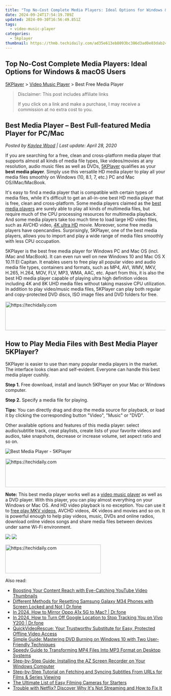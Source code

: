 ```yaml
---
title: "Top No-Cost Complete Media Players: Ideal Options for Windows & macOS Users"
date: 2024-09-24T17:54:19.789Z
updated: 2024-09-30T16:56:49.851Z
tags:
  - video-music-player
categories:
  - 5kplayer
thumbnail: https://thmb.techidaily.com/ad35e613eb8093bc386d3ad0e03dab2452cb6287c2a9dc982549b63b19fe6d70.jpg
---
```


## Top No-Cost Complete Media Players: Ideal Options for Windows & macOS Users

[5KPlayer](https://tools.techidaily.com/5kplayer/products/) \> [Video Music Player](https://tools.techidaily.com/5kplayer/video-music-player/) \> Best Free Media Player

>  Disclaimer: This post includes affiliate links
>
>  If you click on a link and make a purchase, I may receive a commission at no extra cost to you.
>

## Best Media Player – Best Full-featured Media Player for PC/Mac

 _Posted by [Kaylee Wood](https://www.quora.com/profile/Amanda-Hu-21) | Last update: April 28, 2020_

If you are searching for a free, clean and cross-platform media player that supports almost all kinds of media file types, like videos/movies at any resolution, audio music files as well as DVDs, [5KPlayer](https://tools.techidaily.com/5kplayer/products/) qualifies as your **best media player**. Simply use this versatile HD media player to play all your media files smoothly on Windows (10, 8.1, 7, etc.) PC and Mac OS/iMac/MacBook.

It's easy to find a media player that is compatible with certain types of media files, while it's difficult to get an all-in-one best HD media player that is free, clean and cross-platform. Some media players claimed as the [best media players](https://tools.techidaily.com/5kplayer/video-music-player/) are surely able to play all kinds of multimedia files, but require much of the CPU processing resources for multimedia playback. And some media players take too much time to load large HD video files, such as AVCHD video, [4K ultra HD](https://tools.techidaily.com/5kplayer/video-music-player/) movie. Moreover, some free media players have opencandies. Surprisingly, 5KPlayer, one of the best media players, allows you to import and play a wide range of media files smoothly with less CPU occupation.

5KPlayer is the best free media player for Windows PC and Mac OS (incl. iMac and MacBook). It can even run well on new Windows 10 and Mac OS X 10.11 El Capitan. It enables users to free play all popular video and audio media file types, containers and formats, such as MP4, AVI, WMV, MKV, H.265, H.264, MOV, FLV, MP3, WMA, AAC, etc. Apart from this, it is also the best HD media player capable of playing ultra high definition videos including 4K and 8K UHD media files without taking massive CPU utilization. In addition to play video/music media files, 5KPlayer can play both regular and copy-protected DVD discs, ISO image files and DVD folders for free.

<!-- affiliate ads begin -->
<a href="https://appsumo.8odi.net/c/5597632/2144277/7443" target="_top" id="2144277">
  <img src="//a.impactradius-go.com/display-ad/7443-2144277" border="0" alt="https://techidaily.com" width="600" height="90"/>
</a>
<img height="0" width="0" src="https://appsumo.8odi.net/i/5597632/2144277/7443" style="position:absolute;visibility:hidden;" border="0" />
<!-- affiliate ads end -->

## How to Play Media Files with Best Media Player 5KPlayer?

5KPlayer is easier to use than many popular media players in the market. The interface looks clean and self-evident. Everyone can handle this best media player cushily.

**Step 1.** Free download, install and launch 5KPlayer on your Mac or Windows computer.

**Step 2.** Specify a media file for playing.

**Tips:** You can directly drag and drop the media source for playback, or load it by clicking the corresponding button "Video", "Music" or "DVD". 

Other available options and features of this media player: select audio/subtitle track, creat playlists, create lists of your favorite videos and audios, take snapshots, decrease or increase volume, set aspect ratio and so on. 

![Best Media Player - 5KPlayer](https://www.5kplayer.com/video-music-player/img/youtube-0119-01.png) 

<!-- affiliate ads begin -->
<a href="https://aligracehair.sjv.io/c/5597632/1918684/19272" target="_top" id="1918684">
  <img src="//a.impactradius-go.com/display-ad/19272-1918684" border="0" alt="https://techidaily.com" width="728" height="90"/>
</a>
<img height="0" width="0" src="https://aligracehair.sjv.io/i/5597632/1918684/19272" style="position:absolute;visibility:hidden;" border="0" />
<!-- affiliate ads end -->

**Note:** This best media player works well as a [video music player](https://tools.techidaily.com/5kplayer/video-music-player/) as well as a DVD player. With this player, you can play almost everything on your Windows or Mac OS. And HD video playback is no exception. You can use it to [free play MKV videos](https://tools.techidaily.com/5kplayer/video-music-player/), AVCHD videos, 4K videos and movies and so on. It is powerful enough to help play videos, music, DVDs and online radios, download online videos songs and share media files between devices under same Wi-Fi environment. 

[![](https://www.5kplayer.com/video-music-player/../button/freedownbackwin.png)](https://tools.techidaily.com/5kplayer/products/) [![](https://www.5kplayer.com/video-music-player/../button/freedownbackmac.png)](https://tools.techidaily.com/5kplayer/products/)

<!-- affiliate ads begin -->
<a href="https://aligracehair.sjv.io/c/5597632/1880972/19272" target="_top" id="1880972">
  <img src="//a.impactradius-go.com/display-ad/19272-1880972" border="0" alt="https://techidaily.com" width="300" height="90"/>
</a>
<img height="0" width="0" src="https://aligracehair.sjv.io/i/5597632/1880972/19272" style="position:absolute;visibility:hidden;" border="0" />
<!-- affiliate ads end -->

<ins class="adsbygoogle"
     style="display:block"
     data-ad-format="autorelaxed"
     data-ad-client="ca-pub-7571918770474297"
     data-ad-slot="1223367746"></ins>

<ins class="adsbygoogle"
     style="display:block"
     data-ad-client="ca-pub-7571918770474297"
     data-ad-slot="8358498916"
     data-ad-format="auto"
     data-full-width-responsive="true"></ins>

<span class="atpl-alsoreadstyle">Also read:</span>
<div><ul>
<li><a href="https://youtube-video-recordings.techidaily.com/boosting-your-content-reach-with-eye-catching-youtube-video-thumbnails/"><u>Boosting Your Content Reach with Eye-Catching YouTube Video Thumbnails</u></a></li>
<li><a href="https://techidaily.com/different-methods-for-resetting-samsung-galaxy-m34-phones-with-screen-locked-and-not-drfone-by-drfone-reset-android-reset-android/"><u>Different Methods for Resetting Samsung Galaxy M34 Phones with Screen Locked and Not | Dr.fone</u></a></li>
<li><a href="https://screen-mirror.techidaily.com/in-2024-how-to-mirror-oppo-a1x-5g-to-mac-drfone-by-drfone-android/"><u>In 2024, How to Mirror Oppo A1x 5G to Mac? | Dr.fone</u></a></li>
<li><a href="https://android-location-track.techidaily.com/in-2024-how-to-turn-off-google-location-to-stop-tracking-you-on-vivo-y200-drfone-by-drfone-virtual-android/"><u>In 2024, How to Turn Off Google Location to Stop Tracking You on Vivo Y200 | Dr.fone</u></a></li>
<li><a href="https://video-creation-software.techidaily.com/quickvideorescue-your-trustworthy-substitute-for-easy-protected-offline-video-access/"><u>QuickVideoRescue: Your Trustworthy Substitute for Easy, Protected Offline Video Access</u></a></li>
<li><a href="https://video-creation-software.techidaily.com/simple-guide-mastering-dvd-burning-on-windows-10-with-two-user-friendly-techniques/"><u>Simple Guide: Mastering DVD Burning on Windows 10 with Two User-Friendly Techniques</u></a></li>
<li><a href="https://video-creation-software.techidaily.com/speedy-guide-to-transforming-mp4-files-into-mp3-format-on-desktop-systems/"><u>Speedy Guide to Transforming MP4 Files Into MP3 Format on Desktop Systems</u></a></li>
<li><a href="https://video-creation-software.techidaily.com/step-by-step-guide-installing-the-az-screen-recorder-on-your-windows-computer/"><u>Step-by-Step Guide: Installing the AZ Screen Recorder on Your Windows Computer</u></a></li>
<li><a href="https://video-creation-software.techidaily.com/step-by-step-tutorial-on-fetching-and-syncing-subtitles-from-urls-for-films-and-series-viewing/"><u>Step-by-Step Tutorial on Fetching and Syncing Subtitles From URLs for Films & Series Viewing</u></a></li>
<li><a href="https://article-tips.techidaily.com/the-ultimate-list-of-easy-filming-cameras-for-starters/"><u>The Ultimate List of Easy Filming Cameras for Starters</u></a></li>
<li><a href="https://common-error.techidaily.com/1723204854376-trouble-with-netflix-discover-why-its-not-streaming-and-how-to-fix-it/"><u>Trouble with Netflix? Discover Why It's Not Streaming and How to Fix It</u></a></li>
</ul></div>

